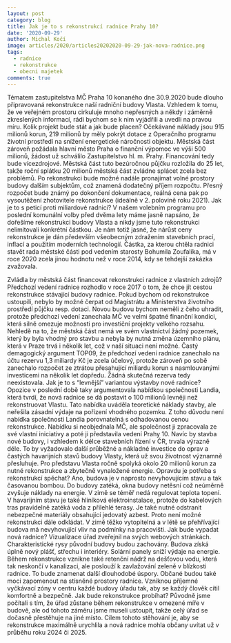 ```yaml
---
layout: post
category: blog
title: Jak je to s rekonstrukcí radnice Prahy 10?
date: '2020-09-29'
author: Michal Kočí
image: articles/2020/articles20202020-09-29-jak-nova-radnice.png
tags:
  - radnice
  - rekonstrukce
  - obecni majetek
comments: true
---
```


Tématem zastupitelstva MČ Praha 10 konaného dne 30.9.2020 bude dlouho připravovaná rekonstrukce naší radniční budovy Vlasta. Vzhledem k tomu, že ve veřejném prostoru cirkuluje mnoho nepřesných a někdy i záměrně zkreslených informací, rádi bychom se k nim vyjádřili a uvedli na pravou míru.
Kolik projekt bude stát a jak bude placen?
Očekávané náklady jsou 915 milionů korun, 219 milionů by měly pokrýt dotace z Operačního programu životní prostředí na snížení energetické náročnosti objektu. Městská část zároveň požádala hlavní město Praha o finanční výpomoc ve výši 500 milionů, žádost už schválilo Zastupitelstvo hl. m. Prahy. Financování tedy bude vícezdrojové. Městská část tuto bezúročnou půjčku rozložila do 25 let, takže roční splátku 20 milionů městská část zvládne splácet zcela bez problémů. Po rekonstrukci bude možné nadále pronajímat volné prostory budovy dalším subjektům, což znamená dodatečný příjem rozpočtu. Přesný rozpočet bude známý po dokončení dokumentace, reálná cena pak po vysoutěžení zhotovitele rekonstrukce (ideálně v 2. polovině roku 2021).
Jak je to s peticí proti miliardové radnici?
V našem volebním programu pro poslední komunální volby před dvěma lety máme jasně napsáno, že dořešíme rekonstrukci budovy Vlasta a nikdy jsme tuto rekonstrukci nelimitovali konkrétní částkou. Je nám totiž jasné, že nárůst ceny rekonstrukce je dán především všeobecným zdražením stavebních prací, inflací a použitím moderních technologií. Částka, za kterou chtěla radnici stavět rada městské části pod vedením starosty Bohumila Zoufalíka, má v roce 2020 zcela jinou hodnotu než v roce 2014, kdy se tehdejší zakázka zvažovala.


Zvládla by městská část financovat rekonstrukci radnice z vlastních zdrojů?
Předchozí vedení radnice rozhodlo v roce 2017 o tom, že chce jít cestou rekonstrukce stávající budovy radnice. Pokud bychom od rekonstrukce ustoupili,  nebylo by možné čerpat od Magistrátu a Ministerstva životního prostředí půjčku resp. dotaci. Novou budovu bychom neměli z čeho uhradit, protože předchozí vedení zanechala MČ ve velmi špatné finanční kondici, která silně omezuje možnosti pro investiční projekty velkého rozsahu. Nehledě na to, že městská část nemá ve svém vlastnictví žádný pozemek, který by byla vhodný pro stavbu a nebyla by nutná změna územního plánu, která v Praze trvá i několik let, což v naší situaci není možné. Častý demagogický argument TOP09, že předchozí vedení radnice zanechalo na účtu rezervu 1,3 miliardy Kč je zcela účelový, protože zároveň po sobě zanechalo rozpočet ze ztrátou přesahující miliardu korun s nasmlouvanými investicemi na několik let dopředu. Žádná skutečná rezerva tedy neexistovala. 
Jak je to s “levnější” variantou výstavby nové radnice?
Opozice v poslední době taky argumentovala nabídkou společnosti Landia, která tvrdí, že nová radnice se dá postavit o 100 milionů levněji než rekonstruovat Vlastu. Tato nabídka uváděla teoretické náklady stavby, ale neřešila zásadní výdaje na pořízení vhodného pozemku. Z toho důvodu není nabídka společnosti Landia porovnatelná s odhadovanou cenou rekonstrukce. Nabídku si neobjednala MČ, ale společnost ji zpracovala ze své vlastní iniciativy a poté ji představila vedení Prahy 10.
Navíc by stavba nové budovy, i vzhledem k délce stavebních řízení v ČR, trvala výrazně déle. To by vyžadovalo další průběžné a nákladné investice do oprav a častých havarijních stavů budovy Vlasty, která už svou životnost významně přesluhuje. Pro představu Vlasta ročně spolyká okolo 20 milionů korun za nutné rekonstrukce a zbytečně vynaložené energie.
Opravdu je potřeba s rekonstrukcí spěchat?
Ano, budova je v naprosto nevyhovujícím stavu a tak časovanou bombou. Do budovy zatéká, okna budovy netěsní což neúměrně zvyšuje náklady na energie. V zimě se téměř nedá regulovat teplota topení. V havarijním stavu je také hliníková elektroinstalace, protože do kabelových tras pravidelně zatéká voda z přilehlé terasy. Je také nutné odstranit nebezpečné materiály obsahující jedovatý azbest. Proto není možné rekonstrukci dále odkládat. V zimě těžko vytopitelná a v létě se přehřívající  budova má nevyhovující vliv na podmínky na pracovišti. 
Jak bude vypadat nová radnice?
Vizualizace úřad zveřejnil na svých webových stránkách. Charakteristické rysy původní budovy budou zachovány. Budova získá úplně nový plášť, střechu i interiéry. Solární panely sníží výdaje na energie. Během rekonstrukce vznikne také retenční nádrž na dešťovou vodu, která tak neskončí v kanalizaci, ale poslouží k zavlažování zeleně v blízkosti radnice. To bude znamenat další dlouhodobé úspory.
Občané budou také moci zapomenout na stísněné prostory radnice. Vzniknou příjemné vyčkávací zóny v centru každé budovy úřadu tak, aby se každý člověk cítil komfortně a bezpečně.
Jak bude rekonstrukce probíhat?
Původně jsme počítali s tím, že úřad zůstane během rekonstrukce v omezené míře v budově, ale od tohoto záměru jsme museli ustoupit, takže celý úřad se dočasně přestěhuje na jiné místo. Cílem tohoto stěhování je, aby se rekonstrukce maximálně urychlila a nová radnice mohla občany uvítat už v průběhu roku 2024 či 2025.
